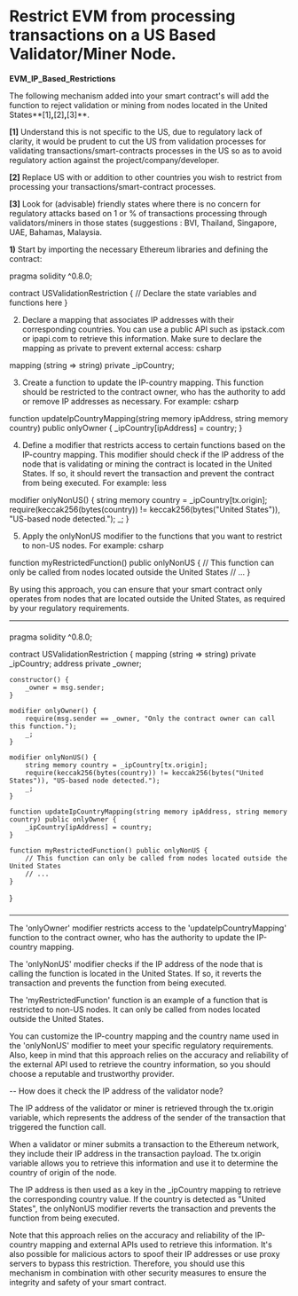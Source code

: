 # Restrict EVM from processing transactions on a US Based Validator/Miner Node.

**EVM_IP_Based_Restrictions**

The following mechanism added into your smart contract's will add the function to reject validation or mining from nodes located in the United States**[1]**,**[2]**,**[3]**. 

**[1]** Understand this is not specific to the US, due to regulatory lack of clarity, it would be prudent to cut the US from validation processes for validating transactions/smart-contracts processes in the US so as to avoid regulatory action against the project/company/developer. 

**[2]** Replace US with or addition to other countries you wish to restrict from processing your transactions/smart-contract processes.

**[3]** Look for (advisable) friendly states where there is no concern for regulatory attacks based on 1 or % of transactions processing through validators/miners in those states (suggestions : BVI, Thailand, Singapore, UAE, Bahamas, Malaysia.

**1)** Start by importing the necessary Ethereum libraries and defining the contract:

pragma solidity ^0.8.0;

contract USValidationRestriction {
    // Declare the state variables and functions here
}

2) Declare a mapping that associates IP addresses with their corresponding countries. You can use a public API such as ipstack.com or ipapi.com to retrieve this information. Make sure to declare the mapping as private to prevent external access:
csharp

mapping (string => string) private _ipCountry;

3) Create a function to update the IP-country mapping. This function should be restricted to the contract owner, who has the authority to add or remove IP addresses as necessary. For example:
csharp

function updateIpCountryMapping(string memory ipAddress, string memory country) public onlyOwner {
    _ipCountry[ipAddress] = country;
}

4) Define a modifier that restricts access to certain functions based on the IP-country mapping. This modifier should check if the IP address of the node that is validating or mining the contract is located in the United States. If so, it should revert the transaction and prevent the contract from being executed. For example:
less

modifier onlyNonUS() {
    string memory country = _ipCountry[tx.origin];
    require(keccak256(bytes(country)) != keccak256(bytes("United States")), "US-based node detected.");
    _;
}

5) Apply the onlyNonUS modifier to the functions that you want to restrict to non-US nodes. For example:
csharp

function myRestrictedFunction() public onlyNonUS {
    // This function can only be called from nodes located outside the United States
    // ...
}

By using this approach, you can ensure that your smart contract only operates from nodes that are located outside the United States, as required by your regulatory requirements.


-----
####
pragma solidity ^0.8.0;

contract USValidationRestriction {
    mapping (string => string) private _ipCountry;
    address private _owner;

    constructor() {
        _owner = msg.sender;
    }

    modifier onlyOwner() {
        require(msg.sender == _owner, "Only the contract owner can call this function.");
        _;
    }

    modifier onlyNonUS() {
        string memory country = _ipCountry[tx.origin];
        require(keccak256(bytes(country)) != keccak256(bytes("United States")), "US-based node detected.");
        _;
    }

    function updateIpCountryMapping(string memory ipAddress, string memory country) public onlyOwner {
        _ipCountry[ipAddress] = country;
    }

    function myRestrictedFunction() public onlyNonUS {
        // This function can only be called from nodes located outside the United States
        // ...
    }
}

###
---

The 'onlyOwner' modifier restricts access to the 'updateIpCountryMapping' function to the contract owner, who has the authority to update the IP-country mapping.

The 'onlyNonUS' modifier checks if the IP address of the node that is calling the function is located in the United States. If so, it reverts the transaction and prevents the function from being executed.

The 'myRestrictedFunction' function is an example of a function that is restricted to non-US nodes. It can only be called from nodes located outside the United States.

You can customize the IP-country mapping and the country name used in the 'onlyNonUS' modifier to meet your specific regulatory requirements. Also, keep in mind that this approach relies on the accuracy and reliability of the external API used to retrieve the country information, so you should choose a reputable and trustworthy provider.

--
How does it check the IP address of the validator node?

The IP address of the validator or miner is retrieved through the tx.origin variable, which represents the address of the sender of the transaction that triggered the function call.

When a validator or miner submits a transaction to the Ethereum network, they include their IP address in the transaction payload. The tx.origin variable allows you to retrieve this information and use it to determine the country of origin of the node.

The IP address is then used as a key in the _ipCountry mapping to retrieve the corresponding country value. If the country is detected as "United States", the onlyNonUS modifier reverts the transaction and prevents the function from being executed.

Note that this approach relies on the accuracy and reliability of the IP-country mapping and external APIs used to retrieve this information. It's also possible for malicious actors to spoof their IP addresses or use proxy servers to bypass this restriction. Therefore, you should use this mechanism in combination with other security measures to ensure the integrity and safety of your smart contract.
